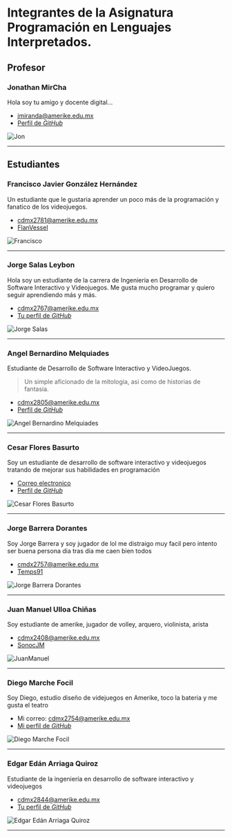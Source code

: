 # Integrantes de la Asignatura Programación en Lenguajes Interpretados.

## Profesor

### Jonathan MirCha

Hola soy tu amigo y docente digital...

- [jmiranda@amerike.edu.mx](jmiranda@amerike.edu.mx)
- [Perfil de _GitHub_](https://github.com/jonmircha)

![Jon](./img/jonmircha.jpg)

---

## Estudiantes

### Francisco Javier González Hernández

Un estudiante que le gustaria aprender un poco más de la programación y fanatico de los videojuegos.

- [cdmx2781@amerike.edu.mx](cdmx2781@amerike.edu.mx)
- [FlanVessel](https://github.com/FlanVessel)

![Francisco](./img/fran.jpg)

---

### Jorge Salas Leybon

Hola soy un estudiante de la carrera de Ingenieria en Desarrollo de Software Interactivo y Videojuegos. Me gusta mucho programar y quiero seguir aprendiendo más y más.

- [cdmx2767@amerike.edu.mx](cdmx2767@amerike.edu.mx)
- [Tu perfil de _GitHub_](https://github.com/JorSL1120)

![Jorge Salas](./img/FotoJorgeSalas.JPG)

---

### Angel Bernardino Melquiades

Estudiante de Desarrollo de Software Interactivo y VideoJuegos.

> Un simple aficionado de la mitologia, asi como de historias de fantasia.

- [cdmx2805@amerike.edu.mx](cdmx2805@amerike.edu.mx)
- [Perfil de _GitHub_](https://github.com/Cazador457)

![Angel Bernardino Melquiades](./img/Angel.jpg)

---

### Cesar Flores Basurto

Soy un estudiante de desarrollo de software interactivo y videojuegos tratando de mejorar sus habilidades en programación

- [Correo electronico](cdmx2675@amerike.edu.mx)
- [Perfil de _GitHub_](https://github.com/ChesKrt)

![Cesar Flores Basurto](./img/IMG_5765.jpg)

---

### Jorge Barrera Dorantes

Soy Jorge Barrera y soy jugador de lol me distraigo muy facil pero intento ser buena persona dia tras dia me caen bien todos

- [cmdx2757@amerike.edu.mx](cmdx2757@amerike.edu.mx)
- [Temps91](https://github.com/Temps91)

![Jorge Barrera Dorantes](./img/yo.png)

---

### Juan Manuel Ulloa Chiñas

Soy estudiante de amerike, jugador de volley, arquero, violinista, arista

- [cdmx2408@amerike.edu.mx](cdmx2408@amerike.edu.mx)
- [SonocJM](https://github.com/SonocJM)

![JuanManuel](./img/JuanManuelImage.jpg)

---

### Diego Marche Focil

Soy Diego, estudio diseño de videjuegos en Amerike, toco la bateria y me gusta el teatro

- Mi correo: [cdmx2754@amerike.edu.mx](cdmx2754@amerike.edu.mx)
- [Mi perfil de _GitHub_](https://github.com/Ophion-73)

![Diego Marche Focil](./img/DiegoMarche.png)

---

### Edgar Edán Arriaga Quiroz

Estudiante de la ingeniería en desarrollo de software interactivo y videojuegos

- [cdmx2844@amerike.edu.mx](cdmx2844@amerike.edu.mx)
- [Tu perfil de _GitHub_](https://github.com/RanchQ)

![Edgar Edán Arriaga Quiroz](https://github.com/RanchQ/programacion/blob/main/Yo.jpeg?raw=true)

---
